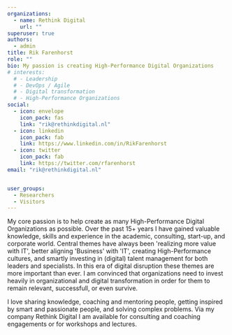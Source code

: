 ```yaml
---
organizations:
  - name: Rethink Digital
    url: ""
superuser: true
authors:
  - admin
title: Rik Farenhorst
role: ""
bio: My passion is creating High-Performance Digital Organizations
# interests:
  # - Leadership
  # - DevOps / Agile
  # - Digital transformation
  # - High-Performance Organizations
social:
  - icon: envelope
    icon_pack: fas
    link: "rik@rethinkdigital.nl"
  - icon: linkedin
    icon_pack: fab
    link: https://www.linkedin.com/in/RikFarenhorst
  - icon: twitter
    icon_pack: fab
    link: https://twitter.com/rfarenhorst
email: "rik@rethinkdigital.nl"


user_groups:
  - Researchers
  - Visitors
---
```

My core passion is to help create as many High-Performance Digital Organizations as possible. Over the past 15+ years I have gained valuable knowledge, skills and experience in the academic, consulting, start-up, and corporate world. Central themes have always been 'realizing more value with IT', better aligning 'Business' with 'IT', creating High-Performance cultures, and smartly investing in (digital) talent management for both leaders and specialists. In this era of digital disruption these themes are more important than ever. I am convinced that organizations need to invest heavily in organizational and digital transformation in order for them to remain relevant, successfull, or even survive.

I love sharing knowledge, coaching and mentoring people, getting inspired by smart and passionate people, and solving complex problems. Via my company Rethink Digital I am available for consulting and coaching engagements or for workshops and lectures.  

